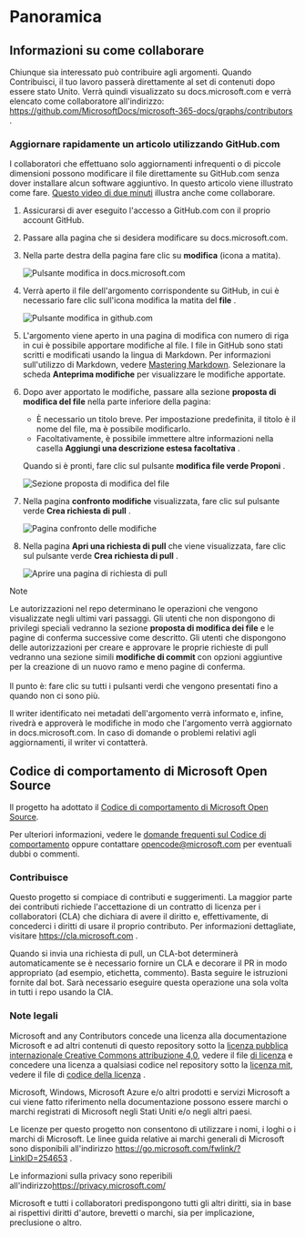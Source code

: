 # <a name="overview"></a>Panoramica

## <a name="learn-how-to-contribute"></a>Informazioni su come collaborare

Chiunque sia interessato può contribuire agli argomenti. Quando Contribuisci, il tuo lavoro passerà direttamente al set di contenuti dopo essere stato Unito. Verrà quindi visualizzato su docs.microsoft.com e verrà elencato come collaboratore all'indirizzo: <https://github.com/MicrosoftDocs/microsoft-365-docs/graphs/contributors> .

### <a name="quickly-update-an-article-using-githubcom"></a>Aggiornare rapidamente un articolo utilizzando GitHub.com

I collaboratori che effettuano solo aggiornamenti infrequenti o di piccole dimensioni possono modificare il file direttamente su GitHub.com senza dover installare alcun software aggiuntivo. In questo articolo viene illustrato come fare. [Questo video di due minuti](https://www.microsoft.com/videoplayer/embed/RE1XQTG) illustra anche come collaborare.

1. Assicurarsi di aver eseguito l'accesso a GitHub.com con il proprio account GitHub.
2. Passare alla pagina che si desidera modificare su docs.microsoft.com.
3. Nella parte destra della pagina fare clic su **modifica** (icona a matita).

   ![Pulsante modifica in docs.microsoft.com](microsoft-365/media/quick-update-edit.png)

4. Verrà aperto il file dell'argomento corrispondente su GitHub, in cui è necessario fare clic sull'icona modifica la matita del **file** .

   ![Pulsante modifica in github.com](microsoft-365/media/quick-update-github.png)

5. L'argomento viene aperto in una pagina di modifica con numero di riga in cui è possibile apportare modifiche al file. I file in GitHub sono stati scritti e modificati usando la lingua di Markdown. Per informazioni sull'utilizzo di Markdown, vedere [Mastering Markdown](https://guides.github.com/features/mastering-markdown/). Selezionare la scheda **Anteprima modifiche** per visualizzare le modifiche apportate.

6. Dopo aver apportato le modifiche, passare alla sezione **proposta di modifica del file** nella parte inferiore della pagina:

   - È necessario un titolo breve. Per impostazione predefinita, il titolo è il nome del file, ma è possibile modificarlo.
   - Facoltativamente, è possibile immettere altre informazioni nella casella **Aggiungi una descrizione estesa facoltativa** .

   Quando si è pronti, fare clic sul pulsante **modifica file verde Proponi** .

   ![Sezione proposta di modifica del file](microsoft-365/media/propose-file-change.png)

7. Nella pagina **confronto modifiche** visualizzata, fare clic sul pulsante verde **Crea richiesta di pull** .

   ![Pagina confronto delle modifiche](microsoft-365/media/comparing-changes-page.png)

8. Nella pagina **Apri una richiesta di pull** che viene visualizzata, fare clic sul pulsante verde **Crea richiesta di pull** .

   ![Aprire una pagina di richiesta di pull](microsoft-365/media/open-a-pull-request-page.png)

> [!NOTE]
> Le autorizzazioni nel repo determinano le operazioni che vengono visualizzate negli ultimi vari passaggi. Gli utenti che non dispongono di privilegi speciali vedranno la sezione **proposta di modifica dei file** e le pagine di conferma successive come descritto. Gli utenti che dispongono delle autorizzazioni per creare e approvare le proprie richieste di pull vedranno una sezione simili **modifiche di commit** con opzioni aggiuntive per la creazione di un nuovo ramo e meno pagine di conferma.<br/><br/>Il punto è: fare clic su tutti i pulsanti verdi che vengono presentati fino a quando non ci sono più.

Il writer identificato nei metadati dell'argomento verrà informato e, infine, rivedrà e approverà le modifiche in modo che l'argomento verrà aggiornato in docs.microsoft.com. In caso di domande o problemi relativi agli aggiornamenti, il writer vi contatterà.

## <a name="microsoft-open-source-code-of-conduct"></a>Codice di comportamento di Microsoft Open Source

Il progetto ha adottato il [Codice di comportamento di Microsoft Open Source](https://opensource.microsoft.com/codeofconduct/).

Per ulteriori informazioni, vedere le [domande frequenti sul Codice di comportamento](https://opensource.microsoft.com/codeofconduct/faq/) oppure contattare [opencode@microsoft.com](mailto:opencode@microsoft.com) per eventuali dubbi o commenti.

### <a name="contributing"></a>Contribuisce

Questo progetto si compiace di contributi e suggerimenti.  La maggior parte dei contributi richiede l'accettazione di un contratto di licenza per i collaboratori (CLA) che dichiara di avere il diritto e, effettivamente, di concederci i diritti di usare il proprio contributo. Per informazioni dettagliate, visitare <https://cla.microsoft.com> .

Quando si invia una richiesta di pull, un CLA-bot determinerà automaticamente se è necessario fornire un CLA e decorare il PR in modo appropriato (ad esempio, etichetta, commento). Basta seguire le istruzioni fornite dal bot. Sarà necessario eseguire questa operazione una sola volta in tutti i repo usando la CIA.

### <a name="legal-notices"></a>Note legali

Microsoft and any Contributors concede una licenza alla documentazione Microsoft e ad altri contenuti di questo repository sotto la [licenza pubblica internazionale Creative Commons attribuzione 4,0](https://creativecommons.org/licenses/by/4.0/legalcode), vedere il file [di licenza](LICENSE) e concedere una licenza a qualsiasi codice nel repository sotto la [licenza mit](https://opensource.org/licenses/MIT), vedere il file di [codice della licenza](LICENSE-CODE) .

Microsoft, Windows, Microsoft Azure e/o altri prodotti e servizi Microsoft a cui viene fatto riferimento nella documentazione possono essere marchi o marchi registrati di Microsoft negli Stati Uniti e/o negli altri paesi.

Le licenze per questo progetto non consentono di utilizzare i nomi, i loghi o i marchi di Microsoft. Le linee guida relative ai marchi generali di Microsoft sono disponibili all'indirizzo <https://go.microsoft.com/fwlink/?LinkID=254653> .

Le informazioni sulla privacy sono reperibili all'indirizzo<https://privacy.microsoft.com/>

Microsoft e tutti i collaboratori predispongono tutti gli altri diritti, sia in base ai rispettivi diritti d'autore, brevetti o marchi, sia per implicazione, preclusione o altro.
